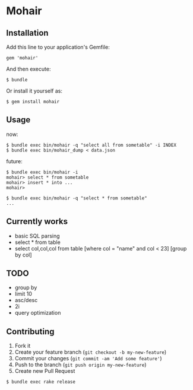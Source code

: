 # Mohair

## Installation

Add this line to your application's Gemfile:

    gem 'mohair'

And then execute:

    $ bundle

Or install it yourself as:

    $ gem install mohair

## Usage

now:

```
$ bundle exec bin/mohair -q "select all from sometable" -i INDEX
$ bundle exec bin/mohair_dump < data.json
```

future:

```
$ bundle exec bin/mohair -i
mohair> select * from sometable
mohair> insert * into ...
mohair>
```

```
$ bundle exec bin/mohair -q "select * from sometable"
...
```

## Currently works

- basic SQL parsing
- select * from table
- select col,col,col from table [where col = "name" and col < 23] [group by col]

## TODO

- group by
- limit 10
- asc/desc
- 2i
- query optimization

## Contributing

1. Fork it
2. Create your feature branch (`git checkout -b my-new-feature`)
3. Commit your changes (`git commit -am 'Add some feature'`)
4. Push to the branch (`git push origin my-new-feature`)
5. Create new Pull Request

```
$ bundle exec rake release
```

